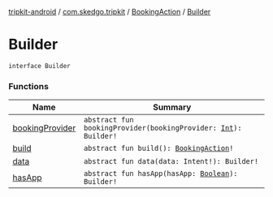[tripkit-android](../../../index.md) / [com.skedgo.tripkit](../../index.md) / [BookingAction](../index.md) / [Builder](./index.md)

# Builder

`interface Builder`

### Functions

| Name | Summary |
|---|---|
| [bookingProvider](booking-provider.md) | `abstract fun bookingProvider(bookingProvider: `[`Int`](https://kotlinlang.org/api/latest/jvm/stdlib/kotlin/-int/index.html)`): Builder!` |
| [build](build.md) | `abstract fun build(): `[`BookingAction`](../index.md)`!` |
| [data](data.md) | `abstract fun data(data: Intent!): Builder!` |
| [hasApp](has-app.md) | `abstract fun hasApp(hasApp: `[`Boolean`](https://kotlinlang.org/api/latest/jvm/stdlib/kotlin/-boolean/index.html)`): Builder!` |
